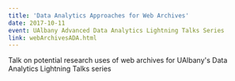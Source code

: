 ```yaml
---
title: 'Data Analytics Approaches for Web Archives'
date: 2017-10-11
event: UAlbany Advanced Data Analytics Lightning Talks Series
link: webArchivesADA.html
---
```

Talk on potential research uses of web archives for UAlbany's Data Analytics Lightning Talks series